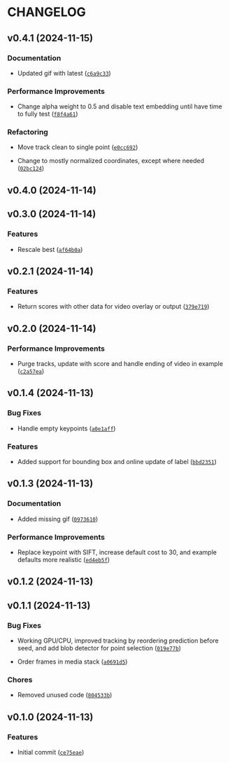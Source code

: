 # CHANGELOG


## v0.4.1 (2024-11-15)

### Documentation

- Updated gif with latest
  ([`c6a9c33`](https://github.com/mbari-org/biotrack/commit/c6a9c3305dd57c4d57c80f0fa50eba4c164bf749))

### Performance Improvements

- Change alpha weight to 0.5 and disable text embedding until have time to fully test
  ([`f8f4a61`](https://github.com/mbari-org/biotrack/commit/f8f4a616c8a39f93c25bd20a2dc6c088097dc29f))

### Refactoring

- Move track clean to single point
  ([`e0cc692`](https://github.com/mbari-org/biotrack/commit/e0cc69273e180fef3bc87b539691783078ba1661))

- Change to mostly normalized coordinates, except where needed
  ([`02bc124`](https://github.com/mbari-org/biotrack/commit/02bc12441cfa77ad5752ed2f45756437d3e5bdad))


## v0.4.0 (2024-11-14)


## v0.3.0 (2024-11-14)

### Features

- Rescale best
  ([`af64b0a`](https://github.com/mbari-org/biotrack/commit/af64b0a00553de180f322855ffc7b84b8e8908e8))


## v0.2.1 (2024-11-14)

### Features

- Return scores with other data for video overlay or output
  ([`379e719`](https://github.com/mbari-org/biotrack/commit/379e71901cfdd6a7f30f7314bd83c2fe05538262))


## v0.2.0 (2024-11-14)

### Performance Improvements

- Purge tracks, update with score and handle ending of video in example
  ([`c2a57ea`](https://github.com/mbari-org/biotrack/commit/c2a57ea02a3f8fb85f190dc146c1f8f3d7a9041c))


## v0.1.4 (2024-11-13)

### Bug Fixes

- Handle empty keypoints
  ([`a0e1aff`](https://github.com/mbari-org/biotrack/commit/a0e1aff948c6b8eb2710e720dd9dfaaac7449190))

### Features

- Added support for bounding box and online update of label
  ([`bbd2351`](https://github.com/mbari-org/biotrack/commit/bbd235174a176fce0e8647d9e2440efbca443c91))


## v0.1.3 (2024-11-13)

### Documentation

- Added missing gif
  ([`0973610`](https://github.com/mbari-org/biotrack/commit/0973610ddf8bcacf11c91a0b8c90dea2c2bfcda7))

### Performance Improvements

- Replace keypoint with SIFT, increase default cost to 30, and example defaults more realistic
  ([`ed4eb5f`](https://github.com/mbari-org/biotrack/commit/ed4eb5f200ee87349321704c259be9262464a951))


## v0.1.2 (2024-11-13)


## v0.1.1 (2024-11-13)

### Bug Fixes

- Working GPU/CPU, improved tracking by reordering prediction before seed, and add blob detector for
  point selection
  ([`019e77b`](https://github.com/mbari-org/biotrack/commit/019e77b8bbe91fb0f4f9497fc65cee65026840d7))

- Order frames in media stack
  ([`a0691d5`](https://github.com/mbari-org/biotrack/commit/a0691d59b582cd9e3fedb28bbb9f99910c015f3c))

### Chores

- Removed unused code
  ([`804533b`](https://github.com/mbari-org/biotrack/commit/804533bc61ad5575e76ecc78c357c24814bc75d7))


## v0.1.0 (2024-11-13)

### Features

- Initial commit
  ([`ce75eae`](https://github.com/mbari-org/biotrack/commit/ce75eae88860875bc69fed313c2781e176a9fe0c))
